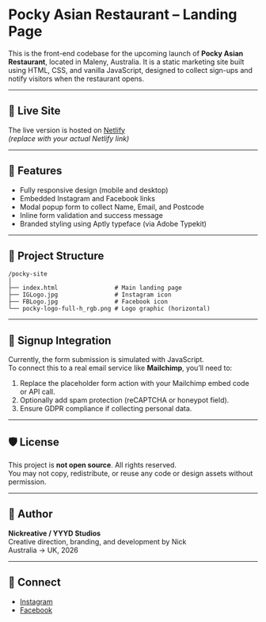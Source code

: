 # Pocky Asian Restaurant – Landing Page

This is the front-end codebase for the upcoming launch of **Pocky Asian Restaurant**, located in Maleny, Australia. It is a static marketing site built using HTML, CSS, and vanilla JavaScript, designed to collect sign-ups and notify visitors when the restaurant opens.

---

## 🚀 Live Site
The live version is hosted on [Netlify](https://your-netlify-url.netlify.app)  
*(replace with your actual Netlify link)*

---

## 🔧 Features
- Fully responsive design (mobile and desktop)
- Embedded Instagram and Facebook links
- Modal popup form to collect Name, Email, and Postcode
- Inline form validation and success message
- Branded styling using Aptly typeface (via Adobe Typekit)

---

## 📁 Project Structure

```
/pocky-site
│
├── index.html                # Main landing page
├── IGLogo.jpg                # Instagram icon
├── FBLogo.jpg                # Facebook icon
└── pocky-logo-full-h_rgb.png # Logo graphic (horizontal)
```

---

## 📩 Signup Integration

Currently, the form submission is simulated with JavaScript.  
To connect this to a real email service like **Mailchimp**, you’ll need to:

1. Replace the placeholder form action with your Mailchimp embed code or API call.
2. Optionally add spam protection (reCAPTCHA or honeypot field).
3. Ensure GDPR compliance if collecting personal data.

---

## 🛡 License

This project is **not open source**. All rights reserved.  
You may not copy, redistribute, or reuse any code or design assets without permission.

---

## 👤 Author

**Nickreative / YYYD Studios**  
Creative direction, branding, and development by Nick  
Australia → UK, 2026

---

## 📸 Connect

- [Instagram](https://www.instagram.com/pockyasianrestaurant/)
- [Facebook](https://www.facebook.com/pockyasianrestaurant)

